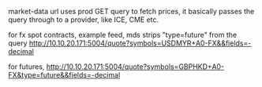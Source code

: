 market-data url uses prod GET query to fetch prices, it basically passes the query through to a provider, like ICE, CME etc.

for fx spot contracts, example feed, mds strips "type=future" from the query
http://10.10.20.171:5004/quote?symbols=USDMYR+A0-FX&&fields=-decimal

for futures,
http://10.10.20.171:5004/quote?symbols=GBPHKD+A0-FX&type=future&&fields=-decimal

